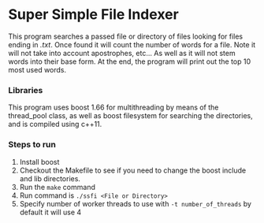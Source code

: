 # Super Simple File Indexer
This program searches a passed file or directory of files looking for files ending in *.txt*. Once found it will count the number of words for a file. Note it will not take into account apostrophes, etc... As well as it will not stem words into their base form. At the end, the program will print out the top 10 most used words.
### Libraries
This program uses boost 1.66 for multithreading by means of the thread_pool class, as well as boost filesystem for searching the directories, and is compiled using c++11. 

### Steps to run
1. Install boost
2. Checkout the Makefile to see if you need to change the boost include and lib directories.
3. Run the `make` command
4. Run command is `./ssfi <File or Directory>`
5. Specify number of worker threads to use with `-t number_of_threads` by default it will use 4

